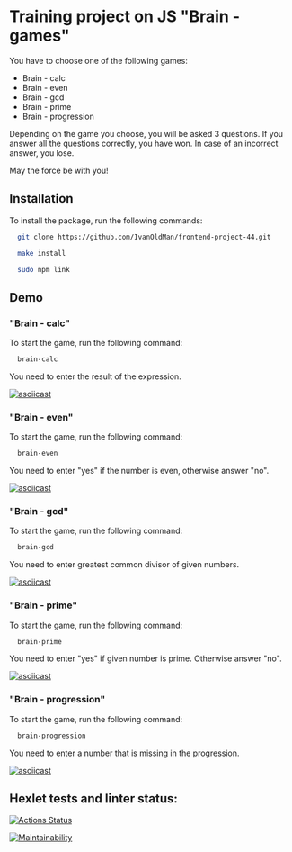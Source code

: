 # Training project on JS "Brain - games"

You have to choose one of the following games:
- Brain - calc
- Brain - even
- Brain - gcd
- Brain - prime
- Brain - progression

Depending on the game you choose, you will be asked 3 questions.
If you answer all the questions correctly, you have won.
In case of an incorrect answer, you lose.

May the force be with you!


## Installation

To install the package, run the following commands:

```bash
  git clone https://github.com/IvanOldMan/frontend-project-44.git
```
```bash
  make install
```
```bash
  sudo npm link
```
## Demo



### "Brain - calc"
To start the game, run the following command:
```bash
  brain-calc
```
You need to enter the result of the expression.

[![asciicast](https://asciinema.org/a/8A0cAZgGRF2o4j9G7OoFpRVhL.svg)](https://asciinema.org/a/8A0cAZgGRF2o4j9G7OoFpRVhL)
### "Brain - even"

To start the game, run the following command:
```bash
  brain-even
```
You need to enter "yes" if the number is even, otherwise answer "no".

[![asciicast](https://asciinema.org/a/TrPRL1CKcQpObUnHb94wmlVFL.svg)](https://asciinema.org/a/TrPRL1CKcQpObUnHb94wmlVFL)
### "Brain - gcd"

To start the game, run the following command:
```bash
  brain-gcd
```
You need to enter greatest common divisor of given numbers.

[![asciicast](https://asciinema.org/a/bgnV18Uc2vrp8agJV4x3SMmgJ.svg)](https://asciinema.org/a/bgnV18Uc2vrp8agJV4x3SMmgJ)


### "Brain - prime"

To start the game, run the following command:
```bash
  brain-prime
```
You need to enter "yes" if given number is prime. Otherwise answer "no".

[![asciicast](https://asciinema.org/a/zaOXWVhuo6mYEjXcI6CWb8pov.svg)](https://asciinema.org/a/zaOXWVhuo6mYEjXcI6CWb8pov)


### "Brain - progression"

To start the game, run the following command:
```bash
  brain-progression
```
You need to enter a number that is missing in the progression.

[![asciicast](https://asciinema.org/a/wDgWxMI3I7VqUg26xoSbwK3bV.svg)](https://asciinema.org/a/wDgWxMI3I7VqUg26xoSbwK3bV)
## Hexlet tests and linter status:

[![Actions Status](https://github.com/IvanOldMan/frontend-project-44/actions/workflows/hexlet-check.yml/badge.svg)](https://github.com/IvanOldMan/frontend-project-44/actions)

[![Maintainability](https://api.codeclimate.com/v1/badges/d6c2e4dadf3c2fbc746c/maintainability)](https://codeclimate.com/github/IvanOldMan/frontend-project-44/maintainability)


